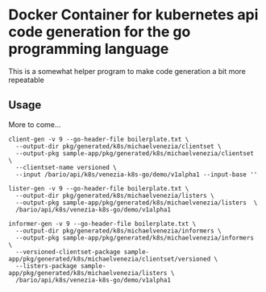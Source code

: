 # Docker Container for kubernetes api code generation for the go programming language

This is a somewhat helper program to make code generation a bit more repeatable

## Usage

More to come...

```
client-gen -v 9 --go-header-file boilerplate.txt \
  --output-dir pkg/generated/k8s/michaelvenezia/clientset \
  --output-pkg sample-app/pkg/generated/k8s/michaelvenezia/clientset  \
  --clientset-name versioned \
  --input /bario/api/k8s/venezia-k8s-go/demo/v1alpha1 --input-base ''

lister-gen -v 9 --go-header-file boilerplate.txt \
  --output-dir pkg/generated/k8s/michaelvenezia/listers \
  --output-pkg sample-app/pkg/generated/k8s/michaelvenezia/listers  \
  /bario/api/k8s/venezia-k8s-go/demo/v1alpha1

informer-gen -v 9 --go-header-file boilerplate.txt \
  --output-dir pkg/generated/k8s/michaelvenezia/informers \
  --output-pkg sample-app/pkg/generated/k8s/michaelvenezia/informers  \
  --versioned-clientset-package sample-app/pkg/generated/k8s/michaelvenezia/clientset/versioned \
  --listers-package sample-app/pkg/generated/k8s/michaelvenezia/listers \
  /bario/api/k8s/venezia-k8s-go/demo/v1alpha1
```


